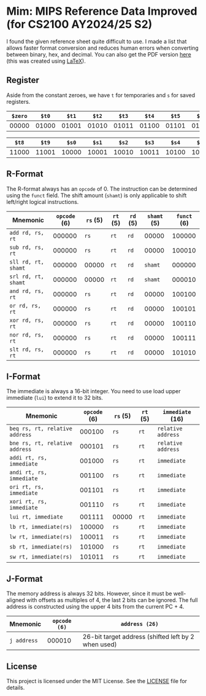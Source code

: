 # Mim: MIPS Reference Data Improved (for CS2100 AY2024/25 S2)

I found the given reference sheet quite difficult to use. I made a list that allows faster format conversion and reduces human errors when converting between binary, hex, and decimal. You can also get the PDF version [here](/mim_print.pdf) (this was created using [LaTeX](/mim_print.tex)).

## Register

Aside from the constant zeroes, we have `t` for temporaries and `s` for saved registers.

| `$zero` | `$t0` | `$t1` | `$t2` | `$t3` | `$t4` | `$t5` | `$t6` | `$t7` |
| ------- | ----- | ----- | ----- | ----- | ----- | ----- | ----- | ----- |
| 00000   | 01000 | 01001 | 01010 | 01011 | 01100 | 01101 | 01110 | 01111 |

| `$t8` | `$t9` | `$s0` | `$s1` | `$s2` | `$s3` | `$s4` | `$s5` | `$s6` | `$s7` |
| ----- | ----- | ----- | ----- | ----- | ----- | ----- | ----- | ----- | ----- |
| 11000 | 11001 | 10000 | 10001 | 10010 | 10011 | 10100 | 10101 | 10110 | 10111 |

## R-Format

The R-format always has an `opcode` of 0. The instruction can be determined using the `funct` field. The shift amount (`shamt`) is only applicable to shift left/right logical instructions.

| Mnemonic            | `opcode` (6) | `rs` (5) | `rt` (5) | `rd` (5) | `shamt` (5) | `funct` (6) |
| ------------------- | ------------ | -------- | -------- | -------- | ----------- | ----------- |
| `add rd, rs, rt`    | 000000       | `rs`     | `rt`     | `rd`     | 00000       | 100000      |
| `sub rd, rs, rt`    | 000000       | `rs`     | `rt`     | `rd`     | 00000       | 100010      |
| `sll rd, rt, shamt` | 000000       | 00000    | `rt`     | `rd`     | `shamt`     | 000000      |
| `srl rd, rt, shamt` | 000000       | 00000    | `rt`     | `rd`     | `shamt`     | 000010      |
| `and rd, rs, rt`    | 000000       | `rs`     | `rt`     | `rd`     | 00000       | 100100      |
| `or rd, rs, rt`     | 000000       | `rs`     | `rt`     | `rd`     | 00000       | 100101      |
| `xor rd, rs, rt`    | 000000       | `rs`     | `rt`     | `rd`     | 00000       | 100110      |
| `nor rd, rs, rt`    | 000000       | `rs`     | `rt`     | `rd`     | 00000       | 100111      |
| `slt rd, rs, rt`    | 000000       | `rs`     | `rt`     | `rd`     | 00000       | 101010      |

## I-Format

The immediate is always a 16-bit integer. You need to use load upper immediate (`lui`) to extend it to 32 bits.

| Mnemonic                       | `opcode` (6) | `rs` (5) | `rt` (5) | `immediate` (16)   |
| ------------------------------ | ------------ | -------- | -------- | ------------------ |
| `beq rs, rt, relative address` | 000100       | `rs`     | `rt`     | `relative address` |
| `bne rs, rt, relative address` | 000101       | `rs`     | `rt`     | `relative address` |
| `addi rt, rs, immediate`       | 001000       | `rs`     | `rt`     | `immediate`        |
| `andi rt, rs, immediate`       | 001100       | `rs`     | `rt`     | `immediate`        |
| `ori rt, rs, immediate`        | 001101       | `rs`     | `rt`     | `immediate`        |
| `xori rt, rs, immediate`       | 001110       | `rs`     | `rt`     | `immediate`        |
| `lui rt, immediate`            | 001111       | 00000    | `rt`     | `immediate`        |
| `lb rt, immediate(rs)`         | 100000       | `rs`     | `rt`     | `immediate`        |
| `lw rt, immediate(rs)`         | 100011       | `rs`     | `rt`     | `immediate`        |
| `sb rt, immediate(rs)`         | 101000       | `rs`     | `rt`     | `immediate`        |
| `sw rt, immediate(rs)`         | 101011       | `rs`     | `rt`     | `immediate`        |

## J-Format

The memory address is always 32 bits. However, since it must be well-aligned with offsets as multiples of 4, the last 2 bits can be ignored. The full address is constructed using the upper 4 bits from the current PC + 4.

| Mnemonic    | `opcode (6)` | `address (26)`                                      |
| ----------- | ------------ | --------------------------------------------------- |
| `j address` | 000010       | 26-bit target address (shifted left by 2 when used) |

## License

This project is licensed under the MIT License. See the [LICENSE](/LICENSE) file for details.
